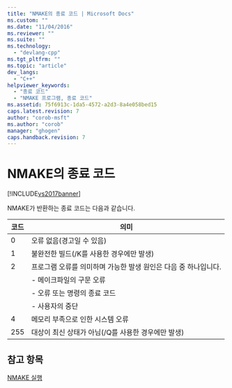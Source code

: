 ```yaml
---
title: "NMAKE의 종료 코드 | Microsoft Docs"
ms.custom: ""
ms.date: "11/04/2016"
ms.reviewer: ""
ms.suite: ""
ms.technology: 
  - "devlang-cpp"
ms.tgt_pltfrm: ""
ms.topic: "article"
dev_langs: 
  - "C++"
helpviewer_keywords: 
  - "종료 코드"
  - "NMAKE 프로그램, 종료 코드"
ms.assetid: 75f6913c-1da5-4572-a2d3-8a4e058bed15
caps.latest.revision: 7
author: "corob-msft"
ms.author: "corob"
manager: "ghogen"
caps.handback.revision: 7
---
```

# NMAKE의 종료 코드
[!INCLUDE[vs2017banner](../assembler/inline/includes/vs2017banner.md)]

NMAKE가 반환하는 종료 코드는 다음과 같습니다.  
  
|코드|의미|  
|--------|--------|  
|0|오류 없음\(경고일 수 있음\)|  
|1|불완전한 빌드\(\/K를 사용한 경우에만 발생\)|  
|2|프로그램 오류를 의미하며 가능한 발생 원인은 다음 중 하나입니다.|  
||-   메이크파일의 구문 오류|  
||-   오류 또는 명령의 종료 코드|  
||-   사용자의 중단|  
|4|메모리 부족으로 인한 시스템 오류|  
|255|대상이 최신 상태가 아님\(\/Q를 사용한 경우에만 발생\)|  
  
## 참고 항목  
 [NMAKE 실행](../build/running-nmake.md)